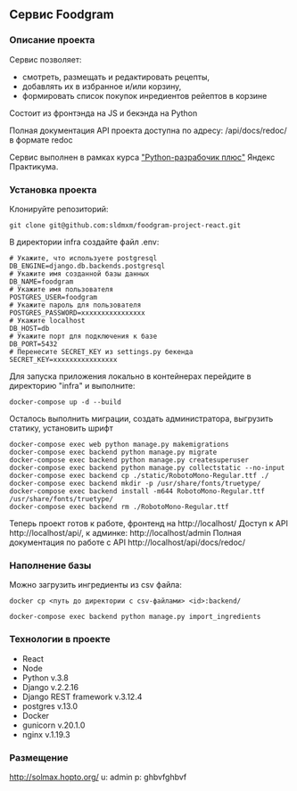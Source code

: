 ## Сервис Foodgram

### Описание проекта
Сервис позволяет:
- смотреть, размещать и редактировать рецепты, 
- добавлять их в избранное и/или корзину,
- формировать список покупок инредиентов рейептов в корзине

Состоит из фронтэнда на JS и бекэнда на Python

Полная документация API проекта доступна по адресу: /api/docs/redoc/ в формате redoc

Сервис выполнен в рамках курса ["Python-разрабочик плюс"](https://practicum.yandex.ru/profile/python-developer-plus/) Яндекс Практикума.

### Установка проекта    
Клонируйте репозиторий:
```
git clone git@github.com:sldmxm/foodgram-project-react.git
```
В директории infra создайте файл .env:
```
# Укажите, что используете postgresql
DB_ENGINE=django.db.backends.postgresql
# Укажите имя созданной базы данных
DB_NAME=foodgram
# Укажите имя пользователя
POSTGRES_USER=foodgram
# Укажите пароль для пользователя
POSTGRES_PASSWORD=xxxxxxxxxxxxxxxx
# Укажите localhost
DB_HOST=db
# Укажите порт для подключения к базе
DB_PORT=5432 
# Перенесите SECRET_KEY из settings.py бекенда 
SECRET_KEY=xxxxxxxxxxxxxxxx 
```
Для запуска приложения локально в контейнерах перейдите в директорию "infra" и выполните:
```
docker-compose up -d --build 
```
Осталось выполнить миграции, создать администратора, выгрузить статику, установить шрифт
```
docker-compose exec web python manage.py makemigrations
docker-compose exec backend python manage.py migrate
docker-compose exec backend python manage.py createsuperuser
docker-compose exec backend python manage.py collectstatic --no-input 
docker-compose exec backend cp ./static/RobotoMono-Regular.ttf ./
docker-compose exec backend mkdir -p /usr/share/fonts/truetype/
docker-compose exec backend install -m644 RobotoMono-Regular.ttf /usr/share/fonts/truetype/
docker-compose exec backend rm ./RobotoMono-Regular.ttf
```
Теперь проект готов к работе, фронтенд на http://localhost/
Доступ к API http://localhost/api/, к админке: http://localhost/admin
Полная документация по работе с API http://localhost/api/docs/redoc/

### Наполнение базы
Можно загрузить ингредиенты из csv файла:
```
docker cp <путь до директории с csv-файлами> <id>:backend/

docker-compose exec backend python manage.py import_ingredients 
```

### Технологии в проекте
- React
- Node
- Python v.3.8
- Django v.2.2.16
- Django REST framework v.3.12.4
- postgres v.13.0
- Docker 
- gunicorn v.20.1.0
- nginx v.1.19.3

### Размещение
http://solmax.hopto.org/
u: admin
p: ghbvfghbvf
